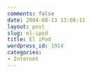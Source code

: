 ```yaml
---
comments: false
date: 2004-08-13 13:08:11
layout: post
slug: el-ipod
title: El iPod
wordpress_id: 1914
categories:
- Internet
---
```


